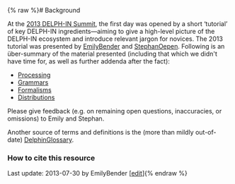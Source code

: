 {% raw %}# Background

At the [2013 DELPH-IN Summit](https://blog.inductorsoftware.com/docsproto/summits/SaarlandTop), the first day was opened by
a short ‘tutorial’ of key DELPH-IN ingredients—aiming to give a
high-level picture of the DELPH-IN ecosystem and introduce relevant
jargon for novices. The 2013 tutorial was presented by
[EmilyBender](https://blog.inductorsoftware.com/docsproto/tools/EmilyBender) and [StephanOepen](https://blog.inductorsoftware.com/docsproto/tools/StephanOepen). Following
is an über-summary of the material presented (including that which we
didn't have time for, as well as further addenda after the fact):

- [Processing](DelphinTutorial_Processing)
- [Grammars](DelphinTutorial_Grammars)
- [Formalisms](../DelphinTutorial_Formalisms)
- [Distributions](DelphinTutorial_Distributions)

Please give feedback (e.g. on remaining open questions, inaccuracies, or
omissions) to Emily and Stephan.

Another source of terms and definitions is the (more than mildly
out-of-date) [DelphinGlossary](DelphinGlossary).

### How to cite this resource

Last update: 2013-07-30 by EmilyBender [[edit](https://github.com/delph-in/docs/wiki/DelphinTutorial/_edit)]{% endraw %}
